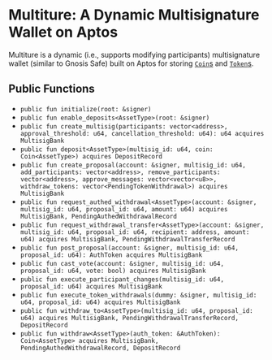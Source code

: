 # Multiture: A Dynamic Multisignature Wallet on Aptos

Multiture is a dynamic (i.e., supports modifying participants) multisignature wallet (similar to Gnosis Safe) built on Aptos for storing [`Coin`s](https://github.com/aptos-labs/aptos-core/blob/main/aptos-move/framework/aptos-framework/sources/Coin.move) and [`Token`s](https://github.com/aptos-labs/aptos-core/blob/main/aptos-move/framework/aptos-framework/sources/Token.move).

## Public Functions

* `public fun initialize(root: &signer)`
* `public fun enable_deposits<AssetType>(root: &signer)`
* `public fun create_multisig(participants: vector<address>, approval_threshold: u64, cancellation_threshold: u64): u64 acquires MultisigBank`
* `public fun deposit<AssetType>(multisig_id: u64, coin: Coin<AssetType>) acquires DepositRecord`
* `public fun create_proposal(account: &signer, multisig_id: u64, add_participants: vector<address>, remove_participants: vector<address>, approve_messages: vector<vector<u8>>, withdraw_tokens: vector<PendingTokenWithdrawal>) acquires MultisigBank`
* `public fun request_authed_withdrawal<AssetType>(account: &signer, multisig_id: u64, proposal_id: u64, amount: u64) acquires MultisigBank, PendingAuthedWithdrawalRecord`
* `public fun request_withdrawal_transfer<AssetType>(account: &signer, multisig_id: u64, proposal_id: u64, recipient: address, amount: u64) acquires MultisigBank, PendingWithdrawalTransferRecord`
* `public fun post_proposal(account: &signer, multisig_id: u64, proposal_id: u64): AuthToken acquires MultisigBank`
* `public fun cast_vote(account: &signer, multisig_id: u64, proposal_id: u64, vote: bool) acquires MultisigBank`
* `public fun execute_participant_changes(multisig_id: u64, proposal_id: u64) acquires MultisigBank`
* `public fun execute_token_withdrawals(dummy: &signer, multisig_id: u64, proposal_id: u64) acquires MultisigBank`
* `public fun withdraw_to<AssetType>(multisig_id: u64, proposal_id: u64) acquires MultisigBank, PendingWithdrawalTransferRecord, DepositRecord`
* `public fun withdraw<AssetType>(auth_token: &AuthToken): Coin<AssetType> acquires MultisigBank, PendingAuthedWithdrawalRecord, DepositRecord`
